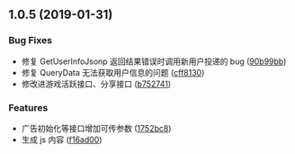 ## 1.0.5 (2019-01-31)


### Bug Fixes

* 修复 GetUserInfoJsonp 返回结果错误时调用新用户投递的 bug ([90b99bb](https://github.com/WellsLiao/XMT_IQIYI/commit/90b99bb))
* 修复 QueryData 无法获取用户信息的问题 ([cff8130](https://github.com/WellsLiao/XMT_IQIYI/commit/cff8130))
* 修改进游戏活跃接口、分享接口 ([b752741](https://github.com/WellsLiao/XMT_IQIYI/commit/b752741))


### Features

* 广告初始化等接口增加可传参数 ([1752bc8](https://github.com/WellsLiao/XMT_IQIYI/commit/1752bc8))
* 生成 js 内容 ([f16ad00](https://github.com/WellsLiao/XMT_IQIYI/commit/f16ad00))



